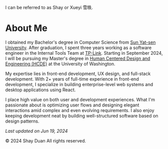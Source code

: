 I can be referred to as Shay or Xueyi 雪昳.

# About Me

I obtained my Bachelor's degree in Computer Science from [Sun Yat-sen University](https://www.sysu.edu.cn/sysuen/). After graduation, I spent three years working as a software engineer in the Internal Tools Team at [TP-Link](https://www.tp-link.com/us/). Starting in September 2024, I will be pursuing my Master's degree in [Human Centered Design and Engineering (HCDE)](https://www.hcde.washington.edu/) at the University of Washington.

My expertise lies in front-end development, UX design, and full-stack development. With 2+ years of full-time experience in front-end development, I specialize in building enterprise-level web systems and desktop applications using React. 

I place high value on both user and development experiences. What I'm passionate about is optimizing user flows and designing elegant interactions amid complex and even evolving requirements. I also enjoy keeping development neat by building well-structured software based on design patterns.


*Last updated on Jun 19, 2024*

© 2024 Shay Duan All rights reserved.
